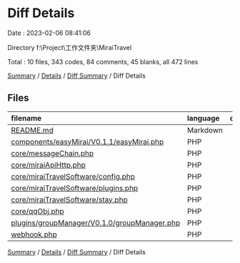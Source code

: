 # Diff Details

Date : 2023-02-06 08:41:06

Directory f:\\Project\\工作文件夹\\MiraiTravel

Total : 10 files,  343 codes, 84 comments, 45 blanks, all 472 lines

[Summary](results.md) / [Details](details.md) / [Diff Summary](diff.md) / Diff Details

## Files
| filename | language | code | comment | blank | total |
| :--- | :--- | ---: | ---: | ---: | ---: |
| [README.md](/README.md) | Markdown | 3 | 0 | 2 | 5 |
| [components/easyMirai/V0.1.1/easyMirai.php](/components/easyMirai/V0.1.1/easyMirai.php) | PHP | 11 | 5 | 2 | 18 |
| [core/messageChain.php](/core/messageChain.php) | PHP | 15 | 4 | 2 | 21 |
| [core/miraiApiHttp.php](/core/miraiApiHttp.php) | PHP | 24 | 12 | 1 | 37 |
| [core/miraiTravelSoftware/config.php](/core/miraiTravelSoftware/config.php) | PHP | 2 | 0 | 1 | 3 |
| [core/miraiTravelSoftware/plugins.php](/core/miraiTravelSoftware/plugins.php) | PHP | 55 | 3 | 8 | 66 |
| [core/miraiTravelSoftware/stay.php](/core/miraiTravelSoftware/stay.php) | PHP | 53 | 3 | 8 | 64 |
| [core/qqObj.php](/core/qqObj.php) | PHP | 102 | 57 | 9 | 168 |
| [plugins/groupManager/V0.1.0/groupManager.php](/plugins/groupManager/V0.1.0/groupManager.php) | PHP | 78 | 0 | 13 | 91 |
| [webhook.php](/webhook.php) | PHP | 0 | 0 | -1 | -1 |

[Summary](results.md) / [Details](details.md) / [Diff Summary](diff.md) / Diff Details